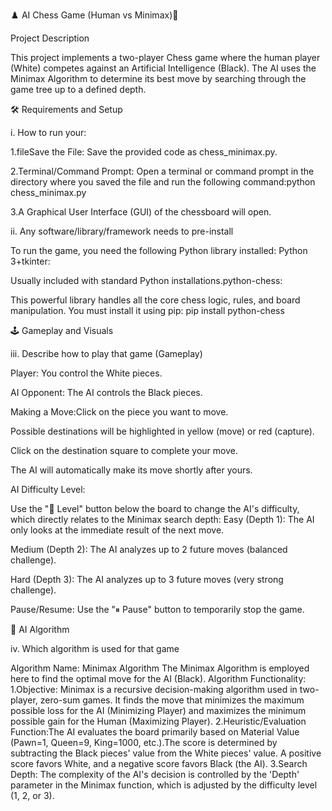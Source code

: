 ♟️ AI Chess Game (Human vs Minimax)🎯 

Project Description

This project implements a two-player Chess game where the human player (White) competes against an Artificial Intelligence (Black). The AI uses the Minimax Algorithm to determine its best move by searching through the game tree up to a defined depth.

🛠️ Requirements and Setup 

i. How to run your:

1.fileSave the File: Save the provided code as chess_minimax.py.

2.Terminal/Command Prompt: Open a terminal or command prompt in the directory where you saved the file and run the following command:python chess_minimax.py

3.A Graphical User Interface (GUI) of the chessboard will open.

ii. Any software/library/framework needs to pre-install

To run the game, you need the following Python library installed:
Python 3+tkinter:

Usually included with standard Python installations.python-chess:

This powerful library handles all the core chess logic, rules, and board manipulation. You must install it using pip:
pip install python-chess

🕹️ Gameplay and Visuals

iii. Describe how to play that game (Gameplay)

Player: You control the White pieces.

AI Opponent: The AI controls the Black pieces.

Making a Move:Click on the piece you want to move.

Possible destinations will be highlighted in yellow (move) or red (capture).

Click on the destination square to complete your move.

The AI will automatically make its move shortly after yours.

  AI Difficulty Level:

Use the "🎯 Level" button below the board to change the AI's difficulty, which directly relates to the Minimax search depth:
Easy (Depth 1): The AI only looks at the immediate result of the next move.

Medium (Depth 2): The AI analyzes up to 2 future moves (balanced challenge).

Hard (Depth 3): The AI analyzes up to 3 future moves (very strong challenge).

Pause/Resume: Use the "⏸ Pause" button to temporarily stop the game.

🧠 AI Algorithm 

iv. Which algorithm is used for that game

Algorithm Name: Minimax Algorithm
The Minimax Algorithm is employed here to find the optimal move for the AI (Black).
Algorithm Functionality:
1.Objective: Minimax is a recursive decision-making algorithm used in two-player, zero-sum games. It finds the move that minimizes the maximum possible loss for the AI (Minimizing Player) and maximizes the minimum possible gain for the Human (Maximizing Player).
2.Heuristic/Evaluation Function:The AI evaluates the board primarily based on Material Value (Pawn=1, Queen=9, King=1000, etc.).The score is determined by subtracting the Black pieces' value from the White pieces' value. A positive score favors White, and a negative score favors Black (the AI).
3.Search Depth: The complexity of the AI's decision is controlled by the 'Depth' parameter in the Minimax function, which is adjusted by the difficulty level (1, 2, or 3).
